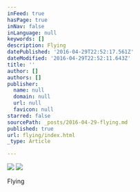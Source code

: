 ```yaml
---
inFeed: true
hasPage: true
inNav: false
inLanguage: null
keywords: []
description: Flying
datePublished: '2016-04-29T22:52:17.561Z'
dateModified: '2016-04-29T22:52:11.643Z'
title: ''
author: []
authors: []
publisher:
  name: null
  domain: null
  url: null
  favicon: null
starred: false
sourcePath: _posts/2016-04-29-flying.md
published: true
url: flying/index.html
_type: Article

---
```

![](https://the-grid-user-content.s3-us-west-2.amazonaws.com/9018a246-5a73-4f27-ac31-7e47ff6e7a3e.jpg)
![](https://the-grid-user-content.s3-us-west-2.amazonaws.com/f9e17c36-6101-45f3-9530-717441823e49.jpg)

Flying